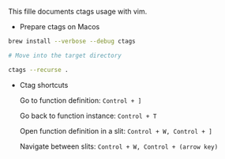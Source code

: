 This fille documents ctags usage with vim.

- Prepare ctags on Macos

``` bash
brew install --verbose --debug ctags 

# Move into the target directory

ctags --recurse .
```

- Ctag shortcuts

    Go to function definition: `Control + ]`

    Go back to function instance: `Control + T`

    Open function definition in a slit: `Control + W, Control + ]` 

    Navigate between slits: `Control + W, Control + (arrow key)`